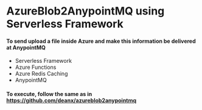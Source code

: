 # AzureBlob2AnypointMQ using Serverless Framework


#### To send upload a file inside Azure and make this information be delivered at AnypointMQ
  - Serverless Framework
  - Azure Functions
  - Azure Redis Caching
  - AnypointMQ

#### To execute, follow the same as in https://github.com/deanx/azureblob2anypointmq

